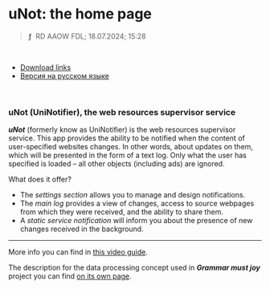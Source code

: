 # uNot: the home page
> **ƒ** &nbsp;RD AAOW FDL; 18.07.2024; 15:28

&nbsp;



- [Download links](https://adslbarxatov.github.io/DPArray#unot-uninotifier)
- [Версия на русском языке](https://adslbarxatov.github.io/UniNotifier/ru)

&nbsp;



### uNot (UniNotifier), the web resources supervisor service

***uNot*** (formerly know as UniNotifier) is the web resources supervisor service.
This app provides the ability to be notified when the content of user-specified websites changes.
In other words, about updates on them, which will be presented in the form of a text log. Only what the user
has specified is loaded – all other objects (including ads) are ignored.

What does it offer?
- The *settings section* allows you to manage and design notifications.
- The *main log* provides a view of changes, access to source webpages from which they were received, and the ability to share them.
- A *static service notification* will inform you about the presence of new changes received in the background.

---

More info you can find in [this video guide](https://youtu.be/7WrfzDlpJlM).

The description for the data processing concept used in ***Grammar must joy*** project you can find
[on its own page](https://adslbarxatov.github.io/GrammarMustJoy/en).
